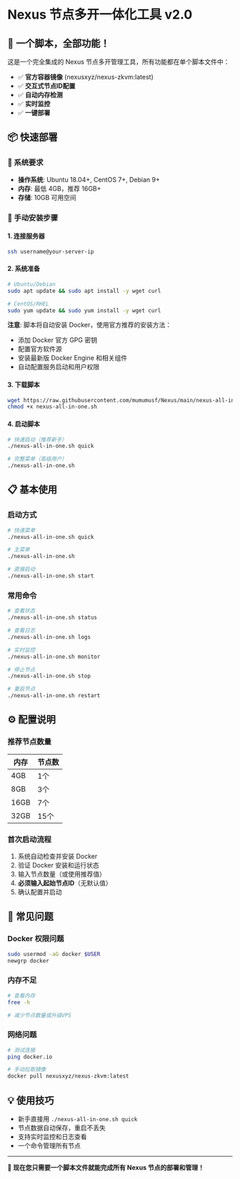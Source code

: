 # Nexus 节点多开一体化工具 v2.0

## 🎯 一个脚本，全部功能！

这是一个完全集成的 Nexus 节点多开管理工具，所有功能都在单个脚本文件中：
- ✅ **官方容器镜像** (nexusxyz/nexus-zkvm:latest)
- ✅ **交互式节点ID配置**
- ✅ **自动内存检测**
- ✅ **实时监控**
- ✅ **一键部署**

## 📦 快速部署

### 🔧 系统要求
- **操作系统**: Ubuntu 18.04+, CentOS 7+, Debian 9+
- **内存**: 最低 4GB，推荐 16GB+
- **存储**: 10GB 可用空间

### 🚀 手动安装步骤

#### 1. 连接服务器
```bash
ssh username@your-server-ip
```

#### 2. 系统准备
```bash
# Ubuntu/Debian
sudo apt update && sudo apt install -y wget curl

# CentOS/RHEL  
sudo yum update && sudo yum install -y wget curl
```

**注意**: 脚本将自动安装 Docker，使用官方推荐的安装方法：
- 添加 Docker 官方 GPG 密钥
- 配置官方软件源
- 安装最新版 Docker Engine 和相关组件
- 自动配置服务启动和用户权限

#### 3. 下载脚本
```bash
wget https://raw.githubusercontent.com/mumumusf/Nexus/main/nexus-all-in-one.sh
chmod +x nexus-all-in-one.sh
```

#### 4. 启动脚本
```bash
# 快速启动（推荐新手）
./nexus-all-in-one.sh quick

# 完整菜单（高级用户）
./nexus-all-in-one.sh
```

## 📋 基本使用

### 启动方式
```bash
# 快速菜单
./nexus-all-in-one.sh quick

# 主菜单
./nexus-all-in-one.sh

# 直接启动
./nexus-all-in-one.sh start
```

### 常用命令
```bash
# 查看状态
./nexus-all-in-one.sh status

# 查看日志
./nexus-all-in-one.sh logs

# 实时监控
./nexus-all-in-one.sh monitor

# 停止节点
./nexus-all-in-one.sh stop

# 重启节点
./nexus-all-in-one.sh restart
```

## ⚙️ 配置说明

### 推荐节点数量
| 内存 | 节点数 |
|------|--------|
| 4GB  | 1个    |
| 8GB  | 3个    |
| 16GB | 7个    |
| 32GB | 15个   |

### 首次启动流程
1. 系统自动检查并安装 Docker
2. 验证 Docker 安装和运行状态
3. 输入节点数量（或使用推荐值）
4. **必须输入起始节点ID**（无默认值）
5. 确认配置并启动

## 🚨 常见问题

### Docker 权限问题
```bash
sudo usermod -aG docker $USER
newgrp docker
```

### 内存不足
```bash
# 查看内存
free -h

# 减少节点数量或升级VPS
```

### 网络问题
```bash
# 测试连接
ping docker.io

# 手动拉取镜像
docker pull nexusxyz/nexus-zkvm:latest
```

## 💡 使用技巧

- 新手直接用 `./nexus-all-in-one.sh quick`
- 节点数据自动保存，重启不丢失
- 支持实时监控和日志查看
- 一个命令管理所有节点

---

**🎉 现在您只需要一个脚本文件就能完成所有 Nexus 节点的部署和管理！** 